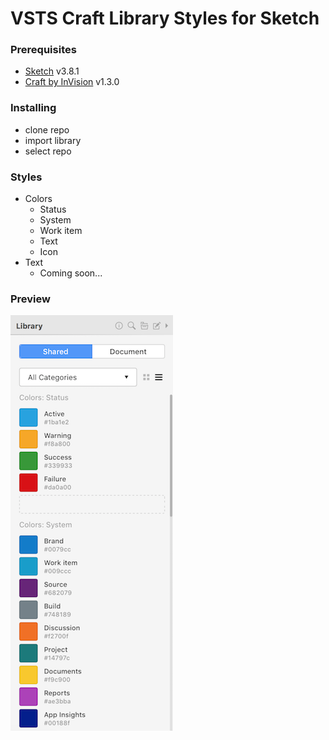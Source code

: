 # VSTS Craft Library Styles for Sketch

### Prerequisites
- [Sketch](https://www.sketchapp.com/) v3.8.1
- [Craft by InVision](https://www.invisionapp.com/craft) v1.3.0

### Installing
- clone repo
- import library
- select repo

### Styles
- Colors
	- Status
	- System
	- Work item
	- Text
	- Icon
- Text
	- Coming soon...

### Preview
![Preview](img/preview.png)